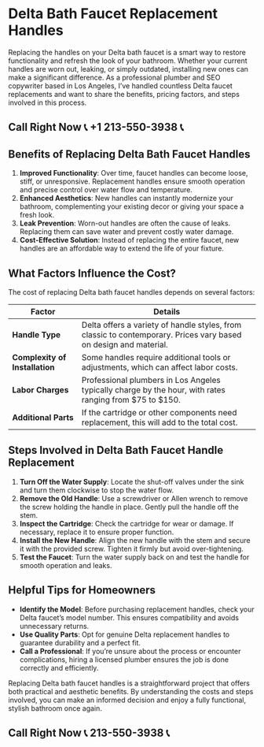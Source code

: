 # Delta Bath Faucet Replacement Handles  

Replacing the handles on your Delta bath faucet is a smart way to restore functionality and refresh the look of your bathroom. Whether your current handles are worn out, leaking, or simply outdated, installing new ones can make a significant difference. As a professional plumber and SEO copywriter based in Los Angeles, I’ve handled countless Delta faucet replacements and want to share the benefits, pricing factors, and steps involved in this process.  

## Call Right Now 📞 +1 213-550-3938 📞

## Benefits of Replacing Delta Bath Faucet Handles  

1. **Improved Functionality**: Over time, faucet handles can become loose, stiff, or unresponsive. Replacement handles ensure smooth operation and precise control over water flow and temperature.  
2. **Enhanced Aesthetics**: New handles can instantly modernize your bathroom, complementing your existing decor or giving your space a fresh look.  
3. **Leak Prevention**: Worn-out handles are often the cause of leaks. Replacing them can save water and prevent costly water damage.  
4. **Cost-Effective Solution**: Instead of replacing the entire faucet, new handles are an affordable way to extend the life of your fixture.  

## What Factors Influence the Cost?  

The cost of replacing Delta bath faucet handles depends on several factors:  

| **Factor**             | **Details**                                                                 |  
|-------------------------|-----------------------------------------------------------------------------|  
| **Handle Type**         | Delta offers a variety of handle styles, from classic to contemporary. Prices vary based on design and material. |  
| **Complexity of Installation** | Some handles require additional tools or adjustments, which can affect labor costs. |  
| **Labor Charges**       | Professional plumbers in Los Angeles typically charge by the hour, with rates ranging from $75 to $150. |  
| **Additional Parts**    | If the cartridge or other components need replacement, this will add to the total cost. |  

## Steps Involved in Delta Bath Faucet Handle Replacement  

1. **Turn Off the Water Supply**: Locate the shut-off valves under the sink and turn them clockwise to stop the water flow.  
2. **Remove the Old Handle**: Use a screwdriver or Allen wrench to remove the screw holding the handle in place. Gently pull the handle off the stem.  
3. **Inspect the Cartridge**: Check the cartridge for wear or damage. If necessary, replace it to ensure proper function.  
4. **Install the New Handle**: Align the new handle with the stem and secure it with the provided screw. Tighten it firmly but avoid over-tightening.  
5. **Test the Faucet**: Turn the water supply back on and test the handle for smooth operation and leaks.  

## Helpful Tips for Homeowners  

- **Identify the Model**: Before purchasing replacement handles, check your Delta faucet’s model number. This ensures compatibility and avoids unnecessary returns.  
- **Use Quality Parts**: Opt for genuine Delta replacement handles to guarantee durability and a perfect fit.  
- **Call a Professional**: If you’re unsure about the process or encounter complications, hiring a licensed plumber ensures the job is done correctly and efficiently.  

Replacing Delta bath faucet handles is a straightforward project that offers both practical and aesthetic benefits. By understanding the costs and steps involved, you can make an informed decision and enjoy a fully functional, stylish bathroom once again.
## Call Right Now 📞 213-550-3938 📞